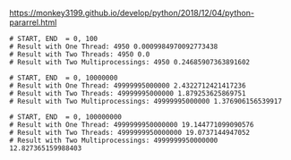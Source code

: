 https://monkey3199.github.io/develop/python/2018/12/04/python-pararrel.html


    # START, END  = 0, 100
    # Result with One Thread: 4950 0.0009984970092773438
    # Result with Two Threads: 4950 0.0
    # Result with Two Multiprocessings: 4950 0.24685907363891602

    # START, END  = 0, 10000000
    # Result with One Thread: 49999995000000 2.4322712421417236
    # Result with Two Threads: 49999995000000 1.879253625869751
    # Result with Two Multiprocessings: 49999995000000 1.376906156539917

    # START, END  = 0, 100000000
    # Result with One Thread: 4999999950000000 19.144771099090576
    # Result with Two Threads: 4999999950000000 19.0737144947052
    # Result with Two Multiprocessings: 4999999950000000 12.827365159988403